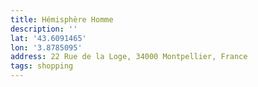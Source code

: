 ```yaml
---
title: Hémisphère Homme
description: ''
lat: '43.6091465'
lon: '3.8785095'
address: 22 Rue de la Loge, 34000 Montpellier, France
tags: shopping
---
```

